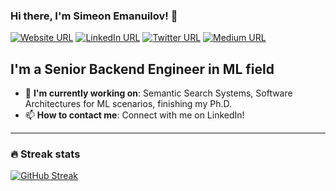 ### Hi there, I'm Simeon Emanuilov! 👋

[![Website URL](https://img.shields.io/badge/website-Check_it_out-yellow?logo=adguard&style=for-the-badge)](https://unfoldai.com/)
[![LinkedIn URL](https://img.shields.io/badge/LinkedIn-Connect-blue?logo=linkedin&style=for-the-badge)](https://www.linkedin.com/in/simeon-emanuilov/)
[![Twitter URL](https://img.shields.io/badge/Twitter-Follow-blue?logo=twitter&style=for-the-badge)](https://twitter.com/s_emanuilov)
[![Medium URL](https://img.shields.io/badge/Medium-Follow-black?logo=medium&style=for-the-badge)](https://medium.com/@simeon.emanuilov)


## **I'm a Senior Backend Engineer in ML field**

- 🎯 **I'm currently working on**: Semantic Search Systems, Software Architectures for ML scenarios, finishing my Ph.D.
- 📫 **How to contact me**: Connect with me on LinkedIn!

<hr/>


### 🔥 Streak stats

[![GitHub Streak](https://github-readme-streak-stats.herokuapp.com/?user=s-emanuilov)](https://git.io/streak-stats)
